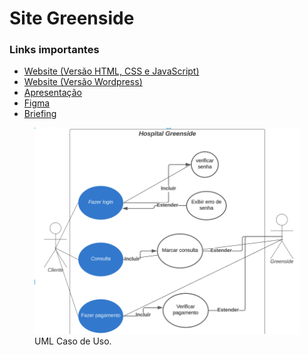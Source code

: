 # Site Greenside

### Links importantes

- [Website (Versão HTML, CSS e JavaScript)](https://masqueicos.github.io/site-greenside/ "Site Greenside")
- [Website (Versão Wordpress)](http://192.168.2.132/wordpress/ "Site Greenside")
- [Apresentação](https://sesisenaispedu-my.sharepoint.com/:p:/r/personal/ollyver_osorio_portalsesisp_org_br/Documents/Greenside.pptx?d=we975d82b9f13415fba96e985e0660c21&csf=1&web=1&e=sMbbZs "Apresentação do Site Greenside")
- [Figma](https://www.figma.com/file/I77eU3LgAvGkEHalgGVT64/GREENSIDE?node-id=0%3A1&t=88EB2Vr4RiTckIEf-1 "Arquivo Figma do Site Greenside")
- [Briefing](https://docs.google.com/document/d/1YRivZR9YMgarIR9hmZ4uCyjX4k_E66GQOpiX7pQdjAI/edit?usp=sharing "Briefing do Site Greenside")

<figure>
    <img src="assets/uml.png"
         alt="UML">
    <figcaption>UML Caso de Uso.</figcaption>
</figure>
